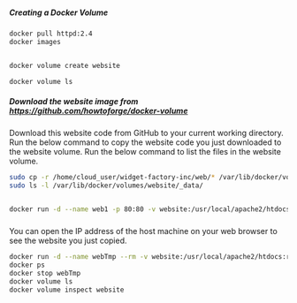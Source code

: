 ##### Creating a Docker Volume

``````sh
docker pull httpd:2.4
docker images


docker volume create website

docker volume ls

`````` 
##### Download the website image from https://github.com/howtoforge/docker-volume
Download this website code from GitHub to your current working directory.
Run the below command to copy the website code you just downloaded to the website volume.
Run the below command to list the files in the website volume.

``````sh
sudo cp -r /home/cloud_user/widget-factory-inc/web/* /var/lib/docker/volumes/website/_data/
sudo ls -l /var/lib/docker/volumes/website/_data/ 


docker run -d --name web1 -p 80:80 -v website:/usr/local/apache2/htdocs:ro httpd:2.4

``````
#####
You can open the IP address of the host machine on your web browser to see the website you just copied.

``````sh
docker run -d --name webTmp --rm -v website:/usr/local/apache2/htdocs:ro httpd:2.4
docker ps 
docker stop webTmp
docker volume ls
docker volume inspect website

``````
